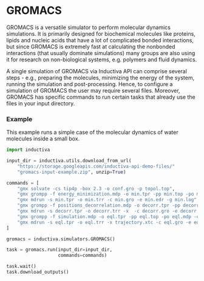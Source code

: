 # GROMACS

GROMACS is a versatile simulator to perform molecular dynamics simulations. It 
is primarily designed for biochemical molecules like proteins, lipids and nucleic 
acids that have a lot of complicated bonded interactions, but since GROMACS is 
extremely fast at calculating the nonbonded interactions (that usually dominate 
simulations) many groups are also using it for research on non-biological systems, 
e.g. polymers and fluid dynamics.

A single simulation of GROMACS via Inductiva API can comprise several steps - e.g., 
preparing the molecules, minimizing the energy of the system, running the simulation 
and post-processing. Hence, to configure a simulation of GROMACS the user may require 
several files. Moreover, GROMACS has specific commands to run certain tasks that 
already use the files in your input directory. 

### Example

This example runs a simple case of the molecular dynamics of water molecules inside 
a small box.

```python
import inductiva

input_dir = inductiva.utils.download_from_url(
    "https://storage.googleapis.com/inductiva-api-demo-files/"
    "gromacs-input-example.zip", unzip=True)

commands = [
    "gmx solvate -cs tip4p -box 2.3 -o conf.gro -p topol.top",
    "gmx grompp -f energy_minimization.mdp -o min.tpr -pp min.top -po min.mdp -c conf.gro -p topol.top",
    "gmx mdrun -s min.tpr -o min.trr -c min.gro -e min.edr -g min.log",
    "gmx grompp -f positions_decorrelation.mdp -o decorr.tpr -pp decorr.top -po decorr.mdp -c min.gro",
    "gmx mdrun -s decorr.tpr -o decorr.trr -x  -c decorr.gro -e decorr.edr -g decorr.log",
    "gmx grompp -f simulation.mdp -o eql.tpr -pp eql.top -po eql.mdp -c decorr.gro",
    "gmx mdrun -s eql.tpr -o eql.trr -x trajectory.xtc -c eql.gro -e eql.edr -g eql.log",
]

gromacs = inductiva.simulators.GROMACS()

task = gromacs.run(input_dir=input_dir,
                   commands=commands)

task.wait()
task.download_outputs()
```